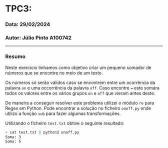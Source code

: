 # TPC3: 

### Data: 29/02/2024
### Autor: Júlio Pinto A100742

---

### Resumo

Neste exercício tinhamos como objetivo criar um pequeno somador de números que se encontre no meio de um texto. 

Os números só serão válidos caso se encontrem entre um ocorrência da palavra `on` e uma occorrência da palavra `off`. Caso encontre `=` este somára todos os valores entre os vários grupos `on` e  `off` que vieram antes deste.

De maneira a conseguir resolver este problema utilizei o módulo `re` para Regex em Python. Pode encontrar a solução no ficheiro `onoff.py` onde utilizo a função `sub` para fazer algumas transformações.

Utilizando o ficheiro `test.txt` obtive o seguinte resultado:

```sh
> cat test.txt | python3 onoff.py
Soma: 3
Soma: 5
```
